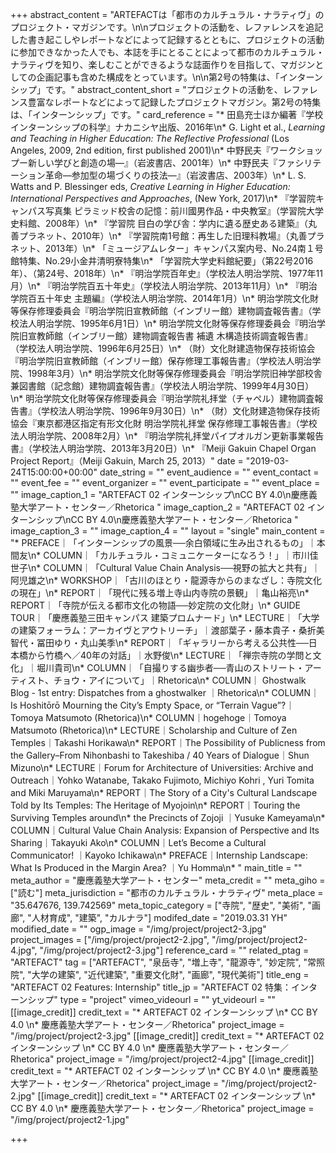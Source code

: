 +++
abstract_content = "ARTEFACTは「都市のカルチュラル・ナラティヴ」のプロジェクト・マガジンです。\n\nプロジェクトの活動を、レファレンスを追記した書き起こしやレポートなどによって記録するとともに、プロジェクトの活動に参加できなかった人でも、本誌を手にとることによって都市のカルチュラル・ナラティヴを知り、楽しむことができるような誌面作りを目指して、マガジンとしての企画記事も含めた構成をとっています。\n\n第2号の特集は、「インターンシップ」です。"
abstract_content_short = "プロジェクトの活動を、レファレンス豊富なレポートなどによって記録したプロジェクトマガジン。第2号の特集は、「インターンシップ」です。"
card_reference = "* 田島充士ほか編著『学校インターンシップの科学』ナカニシヤ出版、2016年\n* G. Light et al., _Learning and Teaching in Higher Education: The Reflective Professional_ (Los Angeles, 2009, 2nd edition, first published 2001)\n* 中野民夫『ワークショップー新しい学びと創造の場―』（岩波書店、2001年）\n* 中野民夫『ファシリテーション革命―参加型の場づくりの技法―』（岩波書店、2003年）\n* L. S. Watts and P. Blessinger eds, _Creative Learning in Higher Education: International Perspectives and Approaches_, (New York, 2017)\n* 『学習院キャンパス写真集 ピラミッド校舎の記憶：前川國男作品・中央教室』（学習院大学史料館、2008年）\n* 『学習院 目白の学び舎：学内に遺る歴史ある建築』（丸善プラネット、2010年）\n* 『学習院南1号館：再生した旧理科教場』（丸善プラネット、2013年）\n* 「ミュージアムレター」キャンパス案内号、No.24南１号館特集、No.29小金井清明寮特集\n* 「学習院大学史料館紀要」（第22号2016年）、（第24号、2018年）\n* 『明治学院百年史』（学校法人明治学院、1977年11月）\n* 『明治学院百五十年史』（学校法人明治学院、2013年11月）\n* 『明治学院百五十年史 主題編』（学校法人明治学院、2014年1月）\n* 明治学院文化財等保存修理委員会『明治学院旧宣教師館（インブリー館）建物調査報告書』（学校法人明治学院、1995年6月1日）\n* 明治学院文化財等保存修理委員会『明治学院旧宣教師館（インブリー館）建物調査報告書 補遺 木構造技術調査報告書』（学校法人明治学院、1996年6月25日）\n* （財）文化財建造物保存技術協会『明治学院旧宣教師館（インブリー館）保存修理工事報告書』（学校法人明治学院、1998年3月）\n* 明治学院文化財等保存修理委員会『明治学院旧神学部校舎兼図書館（記念館）建物調査報告書』（学校法人明治学院、1999年4月30日）\n* 明治学院文化財等保存修理委員会『明治学院礼拝堂（チャペル）建物調査報告書』（学校法人明治学院、1996年9月30日）\n* （財）文化財建造物保存技術協会『東京都港区指定有形文化財 明治学院礼拝堂 保存修理工事報告書』（学校法人明治学院、2008年2月）\n* 『明治学院礼拝堂パイプオルガン更新事業報告書』（学校法人明治学院、2013年3月20日）\n* 『Meiji Gakuin Chapel Organ Project Report』（Meiji Gakuin, March 25, 2013）"
date = "2019-03-24T15:00:00+00:00"
date_string = ""
event_audience = ""
event_contact = ""
event_fee = ""
event_organizer = ""
event_participate = ""
event_place = ""
image_caption_1 = "ARTEFACT 02 インターンシップ\nCC BY 4.0\n慶應義塾大学アート・センター／Rhetorica "
image_caption_2 = "ARTEFACT 02 インターンシップ\nCC BY 4.0\n慶應義塾大学アート・センター／Rhetorica "
image_caption_3 = ""
image_caption_4 = ""
layout = "single"
main_content = "* PREFACE｜「インターンシップの風景──余白領域に生み出されるもの」｜本間友\n* COLUMN｜「カルチュラル・コミュニケーターになろう！」｜市川佳世子\n* COLUMN｜「Cultural Value Chain Analysis──視野の拡大と共有」｜阿児雄之\n* WORKSHOP｜「古川のほとり・龍源寺からのまなざし：寺院文化の現在」\n* REPORT｜「現代に残る増上寺山内寺院の景観」｜亀山裕亮\n* REPORT｜「寺院が伝える都市文化の物語──妙定院の文化財」\n* GUIDE TOUR｜「慶應義塾三田キャンパス 建築プロムナード」\n* LECTURE｜「大学の建築フォーラム：アーカイヴとアウトリーチ」｜渡部葉子・藤本貴子・桑折美智代・冨田ゆり・丸山美季\n* REPORT｜「ギャラリーから考える公共性──日本橋から竹橋へ／40年の対話」｜水野俊\n* LECTURE｜「禅宗寺院の学問と文化」｜堀川貴司\n* COLUMN｜「自撮りする幽歩者──青山のストリート・アーティスト、チョウ・アイについて」｜Rhetorica\n* COLUMN｜ Ghostwalk Blog - 1st entry: Dispatches from a ghostwalker ｜Rhetorica\n* COLUMN｜Is Hoshitōrō Mourning the City’s Empty Space, or “Terrain Vague”?｜Tomoya Matsumoto (Rhetorica)\n* COLUMN｜hogehoge｜Tomoya Matsumoto (Rhetorica)\n* LECTURE｜Scholarship and Culture of Zen Temples｜Takashi Horikawa\n* REPORT｜The Possibility of Publicness from the Gallery–From Nihonbashi to Takeshiba / 40 Years of Dialogue｜Shun Mizuno\n* LECTURE｜Forum for Architecture of Universities: Archive and Outreach｜Yohko Watanabe, Takako Fujimoto, Michiyo Kohri , Yuri Tomita and Miki Maruyama\n* REPORT｜The Story of a City's Cultural Landscape Told by Its Temples: The Heritage of Myojoin\n* REPORT｜Touring the Surviving Temples around\n* the Precincts of Zojoji ｜Yusuke Kameyama\n* COLUMN｜Cultural Value Chain Analysis: Expansion of Perspective and Its Sharing｜Takayuki Ako\n* COLUMN｜Let’s Become a Cultural Communicator! ｜Kayoko Ichikawa\n* PREFACE｜Internship Landscape: What Is Produced in the Margin Area? ｜Yu Homma\n* "
main_title = ""
meta_author = "慶應義塾大学アート・センター"
meta_credit = ""
meta_giho = ["読む"]
meta_jurisdiction = "都市のカルチュラル・ナラティヴ"
meta_place = "35.647676, 139.742569"
meta_topic_category = ["寺院", "歴史", "美術", "画廊", "人材育成", "建築", "カルナラ"]
modifed_date = "2019.03.31 YH"
modified_date = ""
ogp_image = "/img/project/project2-3.jpg"
project_images = ["/img/project/project2-2.jpg", "/img/project/project2-4.jpg", "/img/project/project2-3.jpg"]
reference_card = ""
related_ptag = "ARTEFACT"
tag = ["ARTEFACT", "泉岳寺", "増上寺", "龍源寺", "妙定院", "常照院", "大学の建築", "近代建築", "重要文化財", "画廊", "現代美術"]
title_eng = "ARTEFACT 02 Features: Internship"
title_jp = "ARTEFACT 02 特集：インターンシップ"
type = "project"
vimeo_videourl = ""
yt_videourl = ""
[[image_credit]]
credit_text = "* ARTEFACT 02 インターンシップ \n* CC BY 4.0 \n* 慶應義塾大学アート・センター／Rhetorica"
project_image = "/img/project/project2-3.jpg"
[[image_credit]]
credit_text = "* ARTEFACT 02 インターンシップ \n* CC BY 4.0 \n* 慶應義塾大学アート・センター／Rhetorica"
project_image = "/img/project/project2-4.jpg"
[[image_credit]]
credit_text = "* ARTEFACT 02 インターンシップ \n* CC BY 4.0 \n* 慶應義塾大学アート・センター／Rhetorica"
project_image = "/img/project/project2-2.jpg"
[[image_credit]]
credit_text = "* ARTEFACT 02 インターンシップ \n* CC BY 4.0 \n* 慶應義塾大学アート・センター／Rhetorica"
project_image = "/img/project/project2-1.jpg"

+++
